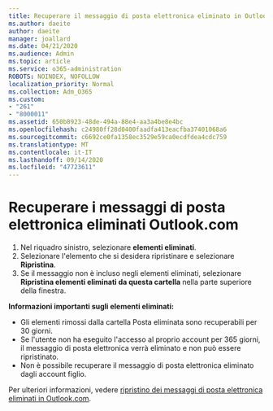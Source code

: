 ```yaml
---
title: Recuperare il messaggio di posta elettronica eliminato in Outlook.com
ms.author: daeite
author: daeite
manager: joallard
ms.date: 04/21/2020
ms.audience: Admin
ms.topic: article
ms.service: o365-administration
ROBOTS: NOINDEX, NOFOLLOW
localization_priority: Normal
ms.collection: Adm_O365
ms.custom:
- "261"
- "8000011"
ms.assetid: 650b8923-48de-494a-88e4-aa3a4be8e4bc
ms.openlocfilehash: c24980ff28d0400faadfa413eacfba37401068a6
ms.sourcegitcommit: c6692ce0fa1358ec3529e59ca0ecdfdea4cdc759
ms.translationtype: MT
ms.contentlocale: it-IT
ms.lasthandoff: 09/14/2020
ms.locfileid: "47723611"
---
```

# <a name="recover-deleted-email-outlookcom"></a>Recuperare i messaggi di posta elettronica eliminati Outlook.com

1. Nel riquadro sinistro, selezionare **elementi eliminati**.
2. Selezionare l'elemento che si desidera ripristinare e selezionare **Ripristina**.
3. Se il messaggio non è incluso negli elementi eliminati, selezionare **Ripristina elementi eliminati da questa cartella** nella parte superiore della finestra.

 **Informazioni importanti sugli elementi eliminati:**
  
- Gli elementi rimossi dalla cartella Posta eliminata sono recuperabili per 30 giorni.
- Se l'utente non ha eseguito l'accesso al proprio account per 365 giorni, il messaggio di posta elettronica verrà eliminato e non può essere ripristinato.
- Non è possibile recuperare il messaggio di posta elettronica eliminato dagli account figlio.

Per ulteriori informazioni, vedere [ripristino dei messaggi di posta elettronica eliminati in Outlook.com](https://support.office.com/article/cf06ab1b-ae0b-418c-a4d9-4e895f83ed50?wt.mc_id=Office_Outlook_com_Alchemy).